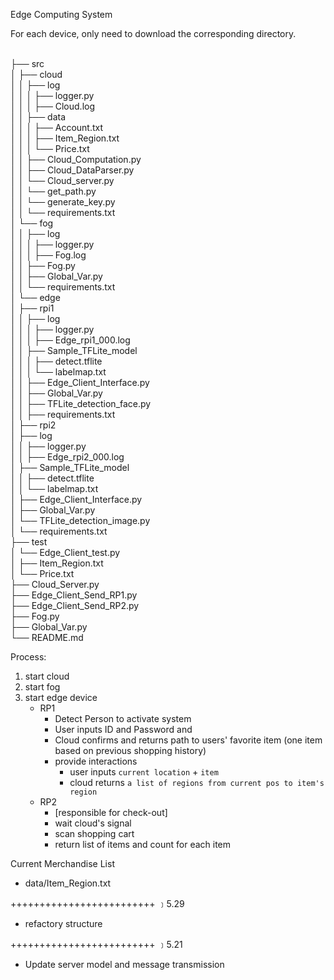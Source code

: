 Edge Computing System  

For each device, only need to download the corresponding directory.

<br>├── src
<br>│   ├── cloud
<br>│   │   ├── log
<br>│   │   │   ├── logger.py
<br>│   │   │   ├── Cloud.log
<br>│   │   ├── data
<br>│   │   │   ├── Account.txt
<br>│   │   │   ├── Item_Region.txt
<br>│   │   │   └── Price.txt
<br>│   │   ├── Cloud_Computation.py
<br>│   │   ├── Cloud_DataParser.py
<br>│   │   └── Cloud_server.py
<br>│   │   └── get_path.py
<br>│   │   └── generate_key.py
<br>│   │   └── requirements.txt
<br>│   └── fog
<br>│   │   ├── log
<br>│   │   │   ├── logger.py
<br>│   │   │   ├── Fog.log
<br>│   │   ├── Fog.py
<br>│   │   ├── Global_Var.py
<br>│   │   └── requirements.txt
<br>│   └── edge
<br>│       ├── rpi1
<br>│       │   ├── log
<br>│       │   │   ├── logger.py
<br>│       │   │   ├── Edge_rpi1_000.log
<br>│       │   ├── Sample_TFLite_model
<br>│       │   │   ├── detect.tflite
<br>│       │   │   └── labelmap.txt
<br>│       │   ├── Edge_Client_Interface.py
<br>│       │   ├── Global_Var.py
<br>│       │   ├── TFLite_detection_face.py
<br>│       │   ├── requirements.txt
<br>│       ├── rpi2
<br>│           ├── log
<br>│           │   ├── logger.py
<br>│           │   ├── Edge_rpi2_000.log
<br>│           ├── Sample_TFLite_model
<br>│           │   ├── detect.tflite
<br>│           │   └── labelmap.txt
<br>│           ├── Edge_Client_Interface.py
<br>│           ├── Global_Var.py
<br>│           └── TFLite_detection_image.py
<br>│           └── requirements.txt
<br>├── test
<br>│   └── Edge_Client_test.py
<br>│       ├── Item_Region.txt
<br>│       └── Price.txt
<br>├── Cloud_Server.py
<br>├── Edge_Client_Send_RP1.py
<br>├── Edge_Client_Send_RP2.py
<br>├── Fog.py
<br>├── Global_Var.py
<br>└── README.md



Process:  
1. start cloud
2. start fog
3. start edge device
    - RP1  
        * Detect Person to activate system 
        * User inputs ID and Password and 
        * Cloud confirms and returns path to users' favorite item (one item based on previous shopping history)
        * provide interactions  
            - user inputs `current location` + `item`
            - cloud returns `a list of regions from current pos to item's region`
    - RP2
        * [responsible for check-out]
        * wait cloud's signal
        * scan shopping cart
        * return list of items and count for each item
        
Current Merchandise List
* data/Item_Region.txt

+++++++++++++++++++++++++
﹞5.29
- refactory structure

+++++++++++++++++++++++++
﹞5.21 
- Update server model and message transmission
